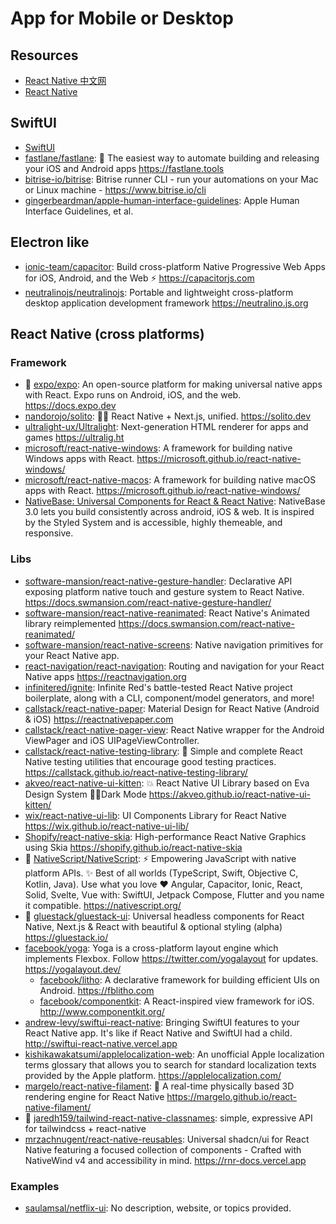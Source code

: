 # App for Mobile or Desktop

## Resources

- [React Native 中文网](https://reactnative.cn/)
- [React Native](https://reactnative.dev/)

## SwiftUI

- [SwiftUI](https://developer.apple.com/xcode/swiftui/)
- [fastlane/fastlane](https://github.com/fastlane/fastlane): 🚀 The easiest way to automate building and releasing your iOS and Android apps <https://fastlane.tools>
- [bitrise-io/bitrise](https://github.com/bitrise-io/bitrise): Bitrise runner CLI - run your automations on your Mac or Linux machine - <https://www.bitrise.io/cli>
- [gingerbeardman/apple-human-interface-guidelines](https://github.com/gingerbeardman/apple-human-interface-guidelines): Apple Human Interface Guidelines, et al.

## Electron like

- [ionic-team/capacitor](https://github.com/ionic-team/capacitor): Build cross-platform Native Progressive Web Apps for iOS, Android, and the Web ⚡️ <https://capacitorjs.com>
- [neutralinojs/neutralinojs](https://github.com/neutralinojs/neutralinojs): Portable and lightweight cross-platform desktop application development framework <https://neutralino.js.org>

## React Native (cross platforms)

### Framework

- 🌟 [expo/expo](https://github.com/expo/expo): An open-source platform for making universal native apps with React. Expo runs on Android, iOS, and the web. <https://docs.expo.dev>
- [nandorojo/solito](https://github.com/nandorojo/solito): 🧍‍♂️ React Native + Next.js, unified. <https://solito.dev>
- [ultralight-ux/Ultralight](https://github.com/ultralight-ux/Ultralight): Next-generation HTML renderer for apps and games <https://ultralig.ht>
- [microsoft/react-native-windows](https://github.com/microsoft/react-native-windows): A framework for building native Windows apps with React. <https://microsoft.github.io/react-native-windows/>
- [microsoft/react-native-macos](https://github.com/microsoft/react-native-macos): A framework for building native macOS apps with React. <https://microsoft.github.io/react-native-windows/>
- [NativeBase: Universal Components for React & React Native](https://nativebase.io/): NativeBase 3.0 lets you build consistently across android, iOS & web. It is inspired by the Styled System and is accessible, highly themeable, and responsive.

### Libs

- [software-mansion/react-native-gesture-handler](https://github.com/software-mansion/react-native-gesture-handler): Declarative API exposing platform native touch and gesture system to React Native. <https://docs.swmansion.com/react-native-gesture-handler/>
- [software-mansion/react-native-reanimated](https://github.com/software-mansion/react-native-reanimated): React Native's Animated library reimplemented <https://docs.swmansion.com/react-native-reanimated/>
- [software-mansion/react-native-screens](https://github.com/software-mansion/react-native-screens): Native navigation primitives for your React Native app.
- [react-navigation/react-navigation](https://github.com/react-navigation/react-navigation): Routing and navigation for your React Native apps <https://reactnavigation.org>
- [infinitered/ignite](https://github.com/infinitered/ignite): Infinite Red's battle-tested React Native project boilerplate, along with a CLI, component/model generators, and more!
- [callstack/react-native-paper](https://github.com/callstack/react-native-paper): Material Design for React Native (Android & iOS) <https://reactnativepaper.com>
- [callstack/react-native-pager-view](https://github.com/callstack/react-native-pager-view): React Native wrapper for the Android ViewPager and iOS UIPageViewController.
- [callstack/react-native-testing-library](https://github.com/callstack/react-native-testing-library): 🦉 Simple and complete React Native testing utilities that encourage good testing practices. <https://callstack.github.io/react-native-testing-library/>
- [akveo/react-native-ui-kitten](https://github.com/akveo/react-native-ui-kitten): 💥 React Native UI Library based on Eva Design System 🌚✨Dark Mode <https://akveo.github.io/react-native-ui-kitten/>
- [wix/react-native-ui-lib](https://github.com/wix/react-native-ui-lib): UI Components Library for React Native <https://wix.github.io/react-native-ui-lib/>
- [Shopify/react-native-skia](https://github.com/Shopify/react-native-skia): High-performance React Native Graphics using Skia <https://shopify.github.io/react-native-skia>
- 🌟 [NativeScript/NativeScript](https://github.com/NativeScript/NativeScript): ⚡ Empowering JavaScript with native platform APIs. ✨ Best of all worlds (TypeScript, Swift, Objective C, Kotlin, Java). Use what you love ❤️ Angular, Capacitor, Ionic, React, Solid, Svelte, Vue with: SwiftUI, Jetpack Compose, Flutter and you name it compatible. <https://nativescript.org/>
- 🌟 [gluestack/gluestack-ui](https://github.com/gluestack/gluestack-ui): Universal headless components for React Native, Next.js & React with beautiful & optional styling (alpha) <https://gluestack.io/>
- [facebook/yoga](https://github.com/facebook/yoga): Yoga is a cross-platform layout engine which implements Flexbox. Follow https://twitter.com/yogalayout for updates. <https://yogalayout.dev/>
  - [facebook/litho](https://github.com/facebook/litho): A declarative framework for building efficient UIs on Android. <https://fblitho.com>
  - [facebook/componentkit](https://github.com/facebook/componentkit): A React-inspired view framework for iOS. <http://www.componentkit.org/>
- [andrew-levy/swiftui-react-native](https://github.com/andrew-levy/swiftui-react-native): Bringing SwiftUI features to your React Native app. It's like if React Native and SwiftUI had a child. <http://swiftui-react-native.vercel.app>
- [kishikawakatsumi/applelocalization-web](https://github.com/kishikawakatsumi/applelocalization-web): An unofficial Apple localization terms glossary that allows you to search for standard localization texts provided by the Apple platform. <https://applelocalization.com/>
- [margelo/react-native-filament](https://github.com/margelo/react-native-filament): 🐧 A real-time physically based 3D rendering engine for React Native <https://margelo.github.io/react-native-filament/>
- 🌟 [jaredh159/tailwind-react-native-classnames](https://github.com/jaredh159/tailwind-react-native-classnames): simple, expressive API for tailwindcss + react-native
- [mrzachnugent/react-native-reusables](https://github.com/mrzachnugent/react-native-reusables): Universal shadcn/ui for React Native featuring a focused collection of components - Crafted with NativeWind v4 and accessibility in mind. <https://rnr-docs.vercel.app>

### Examples

- [saulamsal/netflix-ui](https://github.com/saulamsal/netflix-ui): No description, website, or topics provided.
